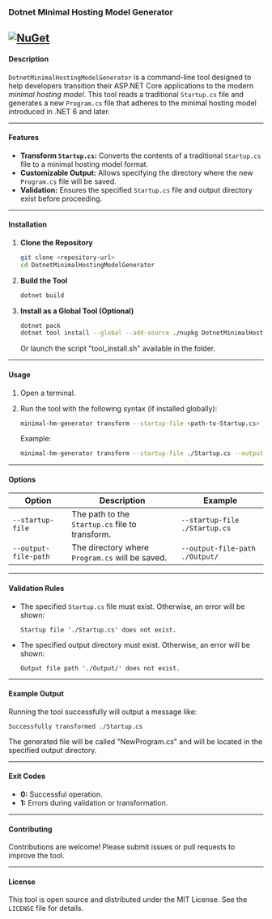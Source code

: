 ### **Dotnet Minimal Hosting Model Generator**
[![NuGet](https://img.shields.io/nuget/v/MinimalHMGenerator?style=flat&color=green)](https://www.nuget.org/packages/MinimalHMGenerator)
---

#### **Description**
`DotnetMinimalHostingModelGenerator` is a command-line tool designed to help developers transition their ASP.NET Core applications to the modern *minimal hosting model*. This tool reads a traditional `Startup.cs` file and generates a new `Program.cs` file that adheres to the minimal hosting model introduced in .NET 6 and later.

---

#### **Features**
- **Transform `Startup.cs`:** Converts the contents of a traditional `Startup.cs` file to a minimal hosting model format.
- **Customizable Output:** Allows specifying the directory where the new `Program.cs` file will be saved.
- **Validation:** Ensures the specified `Startup.cs` file and output directory exist before proceeding.

---

#### **Installation**

1. **Clone the Repository**
   ```bash
   git clone <repository-url>
   cd DotnetMinimalHostingModelGenerator
   ```

2. **Build the Tool**
   ```bash
   dotnet build
   ```

3. **Install as a Global Tool (Optional)**
   ```bash
   dotnet pack
   dotnet tool install --global --add-source ./nupkg DotnetMinimalHostingModelGenerator
   ```
   Or launch the script "tool_install.sh" available in the folder.

---

#### **Usage**

1. Open a terminal.
2. Run the tool with the following syntax (if installed globally):

   ```bash
   minimal-hm-generator transform --startup-file <path-to-Startup.cs> --output-file-path <output-directory>
   ```

   Example:
   ```bash
   minimal-hm-generator transform --startup-file ./Startup.cs --output-file-path ./Output/
   ```

---

#### **Options**

| Option                   | Description                                      | Example                                 |
|--------------------------|--------------------------------------------------|-----------------------------------------|
| `--startup-file`         | The path to the `Startup.cs` file to transform.  | `--startup-file ./Startup.cs`          |
| `--output-file-path`     | The directory where `Program.cs` will be saved.  | `--output-file-path ./Output/`         |

---

#### **Validation Rules**
- The specified `Startup.cs` file must exist. Otherwise, an error will be shown:
  ```plaintext
  Startup file './Startup.cs' does not exist.
  ```
- The specified output directory must exist. Otherwise, an error will be shown:
  ```plaintext
  Output file path './Output/' does not exist.
  ```

---

#### **Example Output**

Running the tool successfully will output a message like:
```plaintext
Successfully transformed ./Startup.cs
```

The generated file will be called "NewProgram.cs" and will be located in the specified output directory.

---

#### **Exit Codes**
- **0:** Successful operation.
- **1:** Errors during validation or transformation.

---

#### **Contributing**
Contributions are welcome! Please submit issues or pull requests to improve the tool.

---

#### **License**
This tool is open source and distributed under the MIT License. See the `LICENSE` file for details.

